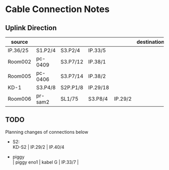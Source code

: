 # Cable Connection Notes

## Uplink Direction

| source                                   ||||| destination |  
| -------------------------------------------------|-|-|-|-|-|
| IP.36/25 | S1.P2/4 | S3.P2/4 | IP.33/5 |  
| Room002 | pc-0409 | S3.P7/12 | IP.38/1 |
| Room005 | pc-0406 | S3.P7/14 | IP.38/2 |
| KD-1 | S3.P4/8 | S2P.P1/8 | IP.29/18 |
| Room006 | pr-sam2 | SL1/75 | S3.P8/4 | IP.29/2 |


## TODO

Planning changes of connections below

- S2:  
KD-S2 | IP.29/2 | IP.40/4  

- piggy  
| piggy eno1 | kabel G | IP.33/7 |
